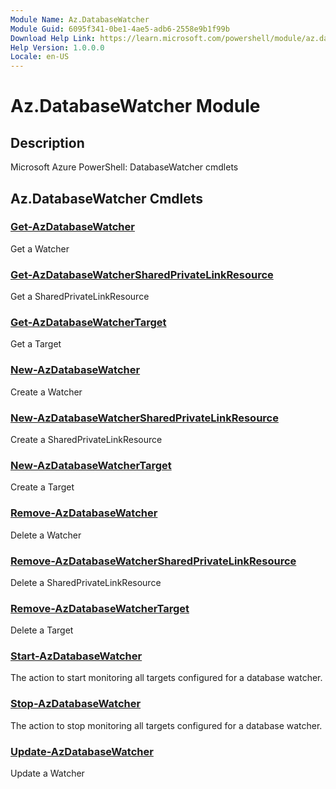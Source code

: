```yaml
---
Module Name: Az.DatabaseWatcher
Module Guid: 6095f341-0be1-4ae5-adb6-2558e9b1f99b
Download Help Link: https://learn.microsoft.com/powershell/module/az.databasewatcher
Help Version: 1.0.0.0
Locale: en-US
---
```


# Az.DatabaseWatcher Module
## Description
Microsoft Azure PowerShell: DatabaseWatcher cmdlets

## Az.DatabaseWatcher Cmdlets
### [Get-AzDatabaseWatcher](Get-AzDatabaseWatcher.md)
Get a Watcher

### [Get-AzDatabaseWatcherSharedPrivateLinkResource](Get-AzDatabaseWatcherSharedPrivateLinkResource.md)
Get a SharedPrivateLinkResource

### [Get-AzDatabaseWatcherTarget](Get-AzDatabaseWatcherTarget.md)
Get a Target

### [New-AzDatabaseWatcher](New-AzDatabaseWatcher.md)
Create a Watcher

### [New-AzDatabaseWatcherSharedPrivateLinkResource](New-AzDatabaseWatcherSharedPrivateLinkResource.md)
Create a SharedPrivateLinkResource

### [New-AzDatabaseWatcherTarget](New-AzDatabaseWatcherTarget.md)
Create a Target

### [Remove-AzDatabaseWatcher](Remove-AzDatabaseWatcher.md)
Delete a Watcher

### [Remove-AzDatabaseWatcherSharedPrivateLinkResource](Remove-AzDatabaseWatcherSharedPrivateLinkResource.md)
Delete a SharedPrivateLinkResource

### [Remove-AzDatabaseWatcherTarget](Remove-AzDatabaseWatcherTarget.md)
Delete a Target

### [Start-AzDatabaseWatcher](Start-AzDatabaseWatcher.md)
The action to start monitoring all targets configured for a database watcher.

### [Stop-AzDatabaseWatcher](Stop-AzDatabaseWatcher.md)
The action to stop monitoring all targets configured for a database watcher.

### [Update-AzDatabaseWatcher](Update-AzDatabaseWatcher.md)
Update a Watcher


